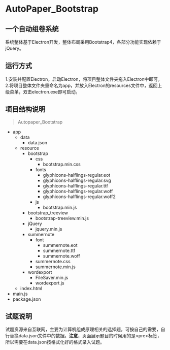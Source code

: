 # AutoPaper_Bootstrap
## 一个自动组卷系统
系统整体基于Electron开发，整体布局采用Bootstrap4，各部分功能实现依赖于jQuery。
## 运行方式
1.安装并配置Electron，启动Electron，将项目整体文件夹拖入Electron中即可。\
2.将项目整体文件夹重命名为app，并放入Electron的resources文件中，返回上级菜单，双击electron.exe即可启动。
## 项目结构说明
>Autopaper_Bootstrap
* app
    * data
        * data.json
    * resource
        * bootstrap
            * css
                * bootstrap.min.css
            * fonts
                * glyphicons-halflings-regular.eot
                * glyphicons-halflings-regular.svg
                * glyphicons-halflings-regular.ttf
                * glyphicons-halflings-regular.woff
                * glyphicons-halflings-regular.woff2
            * js
                * bootstrap.min.js
        * bootstrap_treeview
            * bootstrap-treeview.min.js 
        * jQuery
            * jquery.min.js
        * summernote
            * font
                * summernote.eot
                * summernote.ttf
                * summernote.woff
            * summernote.css
            * summernote.min.js
        * wordexport
            * FileSaver.min.js
            * wordexport.js
    * index.html
* main.js
* package.json

## 试题说明
试题资源来自互联网，主要为计算机组成原理相关的选择题，可按自己的需要，自行替换data.json文件中的数据。**注意**，页面展示题目的时候用的是\<pre\>标签，所以需要在data.json按格式化好的格式录入试题。



